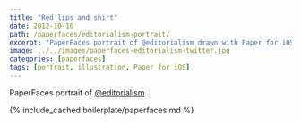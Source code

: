 ```yaml
---
title: "Red lips and shirt"
date: 2012-10-10
path: /paperfaces/editorialism-portrait/
excerpt: "PaperFaces portrait of @editorialism drawn with Paper for iOS on an iPad."
image: ../../images/paperfaces-editorialism-twitter.jpg
categories: [paperfaces]
tags: [portrait, illustration, Paper for iOS]
---
```


PaperFaces portrait of [@editorialism](https://twitter.com/editorialism).

{% include_cached boilerplate/paperfaces.md %}

